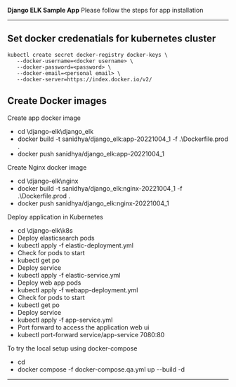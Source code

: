 **Django ELK Sample App**
Please follow the steps for app installation

---

## Set docker credenatials for kubernetes cluster 
```
kubectl create secret docker-registry docker-keys \
   --docker-username=<docker username> \
   --docker-password=<password> \
   --docker-email=<personal email> \
   --docker-server=https://index.docker.io/v2/
```

## Create Docker images
Create app docker image
- cd <Path to project>\django-elk\django_elk
- docker build -t sanidhya/django_elk:app-20221004_1 -f .\Dockerfile.prod .
- docker push sanidhya/django_elk:app-20221004_1

Create Nginx docker image
- cd <Path to project>\django-elk\nginx
- docker build -t sanidhya/django_elk:nginx-20221004_1 -f .\Dockerfile.prod .
- docker push sanidhya/django_elk:nginx-20221004_1

Deploy application in Kubernetes
- cd <Path to project>\django-elk\k8s
- Deploy elasticsearch pods
- kubectl apply -f elastic-deployment.yml
- Check for pods to start 
- kubectl get po
- Deploy service 
- kubectl apply -f elastic-service.yml
- Deploy web app pods
- kubectl apply -f webapp-deployment.yml
- Check for pods to start 
- kubectl get po
- Deploy service 
- kubectl apply -f app-service.yml
- Port forward to access the application web ui
- kubectl port-forward service/app-service 7080:80

To try the local setup using docker-compose
- cd <Path to project>
- docker compose -f docker-compose.qa.yml up --build -d

---
